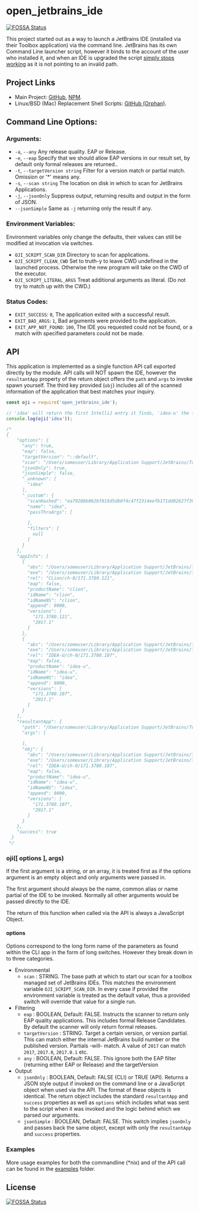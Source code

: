 # open_jetbrains_ide
[![FOSSA Status](https://app.fossa.io/api/projects/git%2Bgithub.com%2Fgrmartin%2Fopen_jetbrains_ide.svg?type=shield)](https://app.fossa.io/projects/git%2Bgithub.com%2Fgrmartin%2Fopen_jetbrains_ide?ref=badge_shield)


This project started out as a way to launch a JetBrains IDE (installed via their Toolbox application) via the command line. JetBrains has its own Command Line launcher script, however it binds to the account of the user who installed it, and when an IDE is upgraded the script [simply stops working](https://youtrack.jetbrains.com/issue/ALL-1098) as it is not pointing to an invalid path.

## Project Links

- Main Project: [GitHub](https://github.com/grmartin/open_jetbrains_ide), [NPM](https://www.npmjs.com/package/open_jetbrains_ide).
- Linux/BSD (Mac) Replacement Shell Scripts: [GitHub (Orphan)](https://github.com/grmartin/open_jetbrains_ide/tree/nix-shell-scripts).

## Command Line Options:
### Arguments:

- `-a`, `--any`                    Any release quality. EAP or Release.
- `-e`, `--eap`                    Specify that we should allow EAP versions in our result set, by default only formal releases are returned..
- `-t`, `--targetVersion string`   Filter for a version match or partial match. Omission or '*' means any.
- `-s`, `--scan string`            The location on disk in which to scan for JetBrains Applications.
- `-j`, `--jsonOnly`               Suppress output, returning results and output in the form of JSON.
- `--jsonSimple`                   Same as `-j` returning only the result if any.

### Environment Variables:

Environment variables only change the defaults, their values can still be modified at invocation via switches.

- `OJI_SCRIPT_SCAN_DIR`       Directory to scan for applications.
- `OJI_SCRIPT_CLEAN_CWD`      Set to truth-y to leave CWD undefined in the launched process. Otherwise the new program will take on the CWD of the executor.
- `OJI_SCRIPT_LITERAL_ARGS`   Treat additional arguments as literal. (Do not try to match up with the CWD.)



### Status Codes:

- `EXIT_SUCCESS`: `0`,           The application exited with a successful result.
- `EXIT_BAD_ARGS`: `1`,          Bad arguments were provided to the application.
- `EXIT_APP_NOT_FOUND`: `100`,   The IDE you requested could not be found, or a match with specified parameters could not be made.

## API

This application is implemented as a single function API call exported directly by the module. API calls will NOT spawn the IDE, however the `resultantApp` property of the return object offers the `path` and `args` to invoke spawn yourself. The third key provided (`obj`) includes all of the scanned information of the application that best matches your inquiry.

```js
const oji = require('open_jetbrains_ide');

// 'idea' will return the first IntelliJ entry it finds, 'idea-u' the first of the professional edition, and 'idea-c' that of the community edition.
console.log(oji('idea')); 

/*
{
    "options": {
      "any": true,
      "eap": false,
      "targetVersion": "::default",
      "scan": "/Users/someuser/Library/Application Support/JetBrains/Toolbox/apps",
      "jsonOnly": true,
      "jsonSimple": false,
      "_unknown": [
        "idea"
      ],
      "_custom": {
        "scanHashed": "ea79288b062bf819d5db0f4c47f2314eefb171dd02627f393de69530c9bb115d",
        "name": "idea",
        "passThruArgs": [
          
        ],
        "filters": [
          null
        ]
      }
    },
    "appInfo": [
      {
        "abs": "/Users/someuser/Library/Application Support/JetBrains/Toolbox/apps/CLion/ch-0/171.3780.121",
        "exe": "/Users/someuser/Library/Application Support/JetBrains/Toolbox/apps/CLion/ch-0/171.3780.121/CLion.app/Contents/MacOS/clion",
        "rel": "CLion/ch-0/171.3780.121",
        "eap": false,
        "productName": "clion",
        "idName": "clion",
        "idNameNS": "clion",
        "append": 9000,
        "versions": [
          "171.3780.121",
          "2017.1"
        ]
      },
      {
        "abs": "/Users/someuser/Library/Application Support/JetBrains/Toolbox/apps/IDEA-U/ch-0/171.3780.107",
        "exe": "/Users/someuser/Library/Application Support/JetBrains/Toolbox/apps/IDEA-U/ch-0/171.3780.107/IntelliJ IDEA.app/Contents/MacOS/idea",
        "rel": "IDEA-U/ch-0/171.3780.107",
        "eap": false,
        "productName": "idea-u",
        "idName": "idea-u",
        "idNameNS": "idea",
        "append": 9000,
        "versions": [
          "171.3780.107",
          "2017.1"
        ]
      }
    ],
    "resultantApp": {
      "path": "/Users/someuser/Library/Application Support/JetBrains/Toolbox/apps/IDEA-U/ch-0/171.3780.107/IntelliJ IDEA.app/Contents/MacOS/idea",
      "args": [
        
      ],
      "obj": {
        "abs": "/Users/someuser/Library/Application Support/JetBrains/Toolbox/apps/IDEA-U/ch-0/171.3780.107",
        "exe": "/Users/someuser/Library/Application Support/JetBrains/Toolbox/apps/IDEA-U/ch-0/171.3780.107/IntelliJ IDEA.app/Contents/MacOS/idea",
        "rel": "IDEA-U/ch-0/171.3780.107",
        "eap": false,
        "productName": "idea-u",
        "idName": "idea-u",
        "idNameNS": "idea",
        "append": 9000,
        "versions": [
          "171.3780.107",
          "2017.1"
        ]
      }
    },
    "success": true
  }
 */
```

### oji([ options ], args)

If the first argument is a string, or an array, it is treated first as if the options argument is an empty object and only arguments were passed in.

The first argument should always be the name, common alias or name partial of the IDE to be invoked. Normally all other arguments would be passed directly to the IDE.

The return of this function when called via the API is always a JavaScript Object.

#### options

Options correspond to the long form name of the parameters as found within the CLI app in the form of long switches. However they break down in to three categories.

- Environmental
    - `scan` : STRING. The base path at which to start our scan for a toolbox managed set of JetBrains IDEs. This matches the environment variable `OJI_SCRIPT_SCAN_DIR`. In every case if provided the environment variable is treated as the default value, thus a provided switch will override that value for a single run.
- Filtering
    - `eap` : BOOLEAN, Default: FALSE. Instructs the scanner to return only EAP quality applications. This includes formal Release Candidates. By default the scanner will only return formal releases.
    - `targetVersion` : STRING. Target a certain version, or version partial. This can match either the internal JetBrains build number or the published version. Partials -will- match. A value of `2017` can match `2017`, `2017.0`, `2017.0.1` etc.
    - `any` : BOOLEAN, Default: FALSE. This ignore both the EAP filter (returning either EAP or Release) and the targetVersion
- Output
    - `jsonOnly` : BOOLEAN, Default: FALSE (CLI) or TRUE (API). Returns a JSON style output if invoked on the command line or a JavaScript object when used via the API. The format of these objects is identical. The return object includes the standard `resultantApp` and `success` properties as well as `options` which includes what was sent to the script when it was invoked and the logic behind which we parsed our arguments.
    - `jsonSimple` : BOOLEAN, Default: FALSE. This switch implies `jsonOnly` and passes back the same object, except with only the `resultantApp` and `success` properties.

### Examples

More usage examples for both the commandline (*nix) and of the API call can be found in the [examples](https://github.com/grmartin/open_jetbrains_ide/tree/master/examples) folder.


## License
[![FOSSA Status](https://app.fossa.io/api/projects/git%2Bgithub.com%2Fgrmartin%2Fopen_jetbrains_ide.svg?type=large)](https://app.fossa.io/projects/git%2Bgithub.com%2Fgrmartin%2Fopen_jetbrains_ide?ref=badge_large)